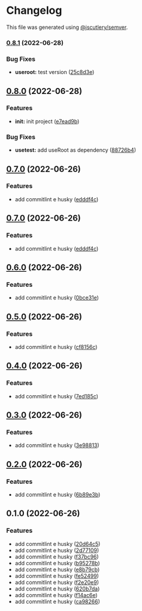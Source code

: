 # Changelog

This file was generated using [@jscutlery/semver](https://github.com/jscutlery/semver).

### [0.8.1](https://github.com/Jucian0/nx-monorepo/compare/use-test-0.8.0...use-test-0.8.1) (2022-06-28)


### Bug Fixes

* **useroot:** test version ([25c8d3e](https://github.com/Jucian0/nx-monorepo/commit/25c8d3ea4972c30b0d6e4ab7ab4bfcb6d42ed598))

## [0.8.0](https://github.com/Jucian0/nx-monorepo/compare/use-test-0.7.0...use-test-0.8.0) (2022-06-28)


### Features

* **init:** init project ([e7ead9b](https://github.com/Jucian0/nx-monorepo/commit/e7ead9b4c12f53d8b975bfd45aad4f904d8bff63))


### Bug Fixes

* **usetest:** add useRoot as dependency ([88726b4](https://github.com/Jucian0/nx-monorepo/commit/88726b4706a582c6a902fe224b75783475599051))

## [0.7.0](https://github.com/Jucian0/nx-monorepo/compare/use-test-0.6.0...use-test-0.7.0) (2022-06-26)

### Features

- add commitlint e husky ([edddf4c](https://github.com/Jucian0/nx-monorepo/commit/edddf4c6146e49969d7809cb90425b8910234947))

## [0.7.0](https://github.com/Jucian0/nx-monorepo/compare/use-test-0.6.0...use-test-0.7.0) (2022-06-26)

### Features

- add commitlint e husky ([edddf4c](https://github.com/Jucian0/nx-monorepo/commit/edddf4c6146e49969d7809cb90425b8910234947))

## [0.6.0](https://github.com/Jucian0/nx-monorepo/compare/use-test-0.5.0...use-test-0.6.0) (2022-06-26)

### Features

- add commitlint e husky ([0bce31e](https://github.com/Jucian0/nx-monorepo/commit/0bce31e4daf9ff9f4c1473d8594698d44316df82))

## [0.5.0](https://github.com/Jucian0/nx-monorepo/compare/use-test-0.4.0...use-test-0.5.0) (2022-06-26)

### Features

- add commitlint e husky ([cf8156c](https://github.com/Jucian0/nx-monorepo/commit/cf8156c68bb8f7f681aa467f7cb2cea700f09c49))

## [0.4.0](https://github.com/Jucian0/nx-monorepo/compare/use-test-0.3.0...use-test-0.4.0) (2022-06-26)

### Features

- add commitlint e husky ([7ed185c](https://github.com/Jucian0/nx-monorepo/commit/7ed185ce9915a7bdbf2e9c7a7f76d3c88ffe3d90))

## [0.3.0](https://github.com/Jucian0/nx-monorepo/compare/use-test-0.2.0...use-test-0.3.0) (2022-06-26)

### Features

- add commitlint e husky ([3e98813](https://github.com/Jucian0/nx-monorepo/commit/3e9881319563aa4c8208488dfd9be87524b623b8))

## [0.2.0](https://github.com/Jucian0/nx-monorepo/compare/use-test-0.1.0...use-test-0.2.0) (2022-06-26)

### Features

- add commitlint e husky ([6b89e3b](https://github.com/Jucian0/nx-monorepo/commit/6b89e3b35093a8512f6342d1b40d175622c19645))

## 0.1.0 (2022-06-26)

### Features

- add commitlint e husky ([20d64c5](https://github.com/Jucian0/nx-monorepo/commit/20d64c53853c8cc70ea366d19f7f7cca5bb1206d))
- add commitlint e husky ([2d77109](https://github.com/Jucian0/nx-monorepo/commit/2d7710966a1f6bb34f6eeae26ae88e7c1677d431))
- add commitlint e husky ([f37bc96](https://github.com/Jucian0/nx-monorepo/commit/f37bc9689b100421d0b55e553e9e57b2527df5db))
- add commitlint e husky ([b95278b](https://github.com/Jucian0/nx-monorepo/commit/b95278b3a2e00d98666e6e9aaab0a9c3f9644e20))
- add commitlint e husky ([e8b79cb](https://github.com/Jucian0/nx-monorepo/commit/e8b79cbc2bd358e018414153a44f0a2ef66f1f97))
- add commitlint e husky ([fe52499](https://github.com/Jucian0/nx-monorepo/commit/fe5249900375c9d4c8e00441b7ba57a2c61034d3))
- add commitlint e husky ([f2e20e9](https://github.com/Jucian0/nx-monorepo/commit/f2e20e91719fbca3241ce200d966567d834c813c))
- add commitlint e husky ([620b7da](https://github.com/Jucian0/nx-monorepo/commit/620b7da2f114f92f339fde1d40a684469973049b))
- add commitlint e husky ([f14ac6e](https://github.com/Jucian0/nx-monorepo/commit/f14ac6e9beb329f5778fb414e9865883bb7f7e24))
- add commitlint e husky ([ca98266](https://github.com/Jucian0/nx-monorepo/commit/ca9826658534ad8890142a9f5fb77a7d596ee952))
